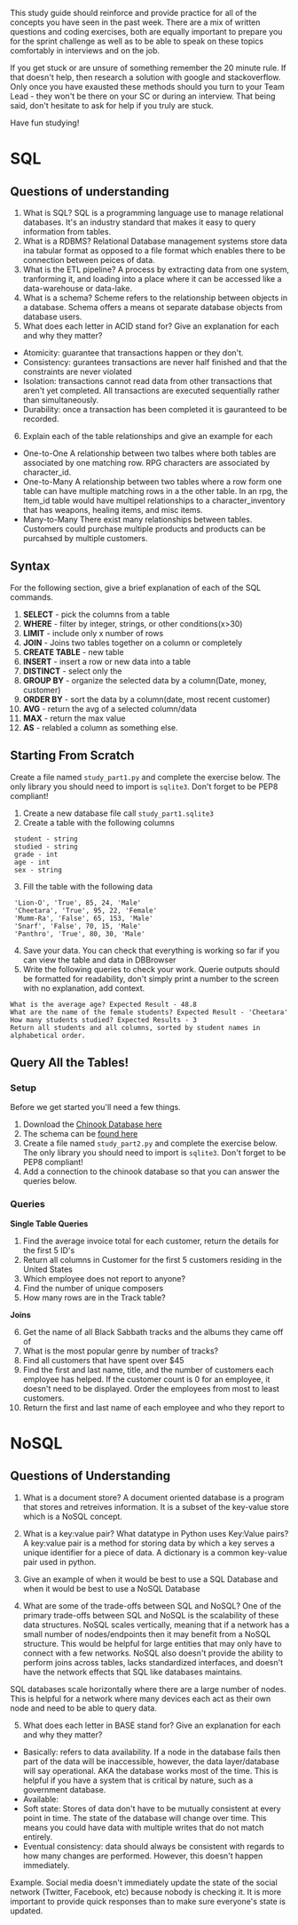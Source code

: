 This study guide should reinforce and provide practice for all of the concepts you have seen in the past week. There are a mix of written questions and coding exercises, both are equally important to prepare you for the sprint challenge as well as to be able to speak on these topics comfortably in interviews and on the job.

If you get stuck or are unsure of something remember the 20 minute rule. If that doesn't help, then research a solution with google and stackoverflow. Only once you have exausted these methods should you turn to your Team Lead - they won't be there on your SC or during an interview. That being said, don't hesitate to ask for help if you truly are stuck.

Have fun studying!


# SQL

## Questions of understanding
1. What is SQL?
    SQL is a programming language use to manage relational databases. It's an industry standard that makes it easy to query information from tables. 
2. What is a RDBMS?
    Relational Database management systems store data ina  tabular format as opposed to a file format which enables there to be connection between peices of data. 
3. What is the ETL pipeline?
    A process by extracting data from one system, tranforming it, and loading into a place where it can be accessed like a data-warehouse or data-lake. 
4. What is a schema?
    Scheme refers to the relationship between objects in a database. Schema offers a means ot separate database objects from database users. 
5. What does each letter in ACID stand for? Give an explanation for each and why they matter?
 - Atomicity: guarantee that transactions happen or they don't. 
 - Consistency: gurantees transactions are never half finished and that the constraints are never violated
 - Isolation: transactions cannot read data from other transactions that aren't yet completed. All transactions are executed sequentially rather than simultaneously. 
 - Durability: once a transaction has been completed it is gauranteed to be recorded. 
6. Explain each of the table relationships and give an example for each
 - One-to-One
    A relationship between two talbes where both tables are associated by one matching row. RPG characters are associated by character_id. 
 - One-to-Many
    A relationship between two tables where a row form one table can have multiple matching rows in a the other table. In an rpg, the Item_id table would have multipel relationships to a character_inventory that has weapons, healing items, and misc items. 
 - Many-to-Many
    There exist many relationships between tables. Customers could purchase multiple products and products can be purcahsed by multiple customers. 

## Syntax
For the following section, give a brief explanation of each of the SQL commands.

1. **SELECT** - pick the columns from a table
2. **WHERE** - filter by integer, strings, or other conditions(x>30)
3. **LIMIT** - include only x number of rows
5. **JOIN** - Joins two tables together on a column or completely
6. **CREATE TABLE** - new table
7. **INSERT** - insert a row or new data into a table
8. **DISTINCT** - select only the 
9. **GROUP BY** - organize the selected data by a column(Date, money, customer)
10. **ORDER BY** - sort the data by a column(date, most recent customer)
11. **AVG** - return the avg of a selected column/data
12. **MAX** - return the max value
13. **AS** - relabled a column as something else. 

## Starting From Scratch
Create a file named `study_part1.py` and complete the exercise below. The only library you should need to import is `sqlite3`. Don't forget to be PEP8 compliant!
1. Create a new database file call `study_part1.sqlite3`
2. Create a table with the following columns
```
 student - string
 studied - string
 grade - int
 age - int
 sex - string
 ```

3. Fill the table with the following data
```
 'Lion-O', 'True', 85, 24, 'Male'
 'Cheetara', 'True', 95, 22, 'Female'
 'Mumm-Ra', 'False', 65, 153, 'Male'
 'Snarf', 'False', 70, 15, 'Male'
 'Panthro', 'True', 80, 30, 'Male'
 ```
4. Save your data. You can check that everything is working so far if you can view the table and data in DBBrowser
5. Write the following queries to check your work. Querie outputs should be formatted for readability, don't simply print a number to the screen with no explanation, add context.
```
What is the average age? Expected Result - 48.8
What are the name of the female students? Expected Result - 'Cheetara'
How many students studied? Expected Results - 3
Return all students and all columns, sorted by student names in alphabetical order.
```

## Query All the Tables!

### Setup
Before we get started you'll need a few things.
1. Download the [Chinook Database here](https://github.com/bundickm/Study-Guides/blob/master/data/Chinook_Sqlite.sqlite)
2. The schema can be [found here](https://github.com/bundickm/Study-Guides/blob/master/data/Chinook%20Schema.png)
3. Create a file named `study_part2.py` and complete the exercise below. The only library you should need to import is `sqlite3`. Don't forget to be PEP8 compliant!
4. Add a connection to the chinook database so that you can answer the queries below.

### Queries
**Single Table Queries**
1. Find the average invoice total for each customer, return the details for the first 5 ID's
2. Return all columns in Customer for the first 5 customers residing in the United States
3. Which employee does not report to anyone?
4. Find the number of unique composers
5. How many rows are in the Track table?

**Joins**

6. Get the name of all Black Sabbath tracks and the albums they came off of
7. What is the most popular genre by number of tracks?
8. Find all customers that have spent over $45
9. Find the first and last name, title, and the number of customers each employee has helped. If the customer count is 0 for an employee, it doesn't need to be displayed. Order the employees from most to least customers.
10. Return the first and last name of each employee and who they report to

# NoSQL

## Questions of Understanding
1. What is a document store?
    A document oriented database is a program that stores and retreives information. It is a subset of the key-value store which is a NoSQL concept. 
2. What is a key:value pair? What datatype in Python uses Key:Value pairs?
    A key:value pair is a method for storing data by which a key serves a unique identifier for a piece of data. A dictionary is a common key-value pair used in python. 
3. Give an example of when it would be best to use a SQL Database and when it would be best to use a NoSQL Database

4. What are some of the trade-offs between SQL and NoSQL?
One of the primary trade-offs between SQL and NoSQL is the scalability of these data structures. NoSQL scales vertically, meaning that if a network has a small number of nodes/endpoints then it may benefit from a NoSQL structure. This would be helpful for large entities that may only have to connect with a few networks. NoSQL also doesn't provide the ability to perform joins across tables, lacks standardized interfaces, and doesn't have the network effects that SQL like databases maintains. 

SQL databases scale horizontally where there are a large number of nodes. This is helpful for a network where many devices each act as their own node and need to be able to query data.  

5. What does each letter in BASE stand for? Give an explanation for each and why they matter?
 - Basically: refers to data availability. If a node in the database fails then part of the data will be inaccessible, however, the data layer/database will say operational. AKA the database works most of the time. This is helpful if you have a system that is critical by nature, such as a government database. 
 - Available:
 - Soft state: Stores of data don't have to be mutually consistent at every point in time. The state of the database will change over time. This means you could have data with multiple writes that do not match entirely. 
 - Eventual consistency: data should always be consistent with regards to how many changes are performed. However, this doesn't happen immediately. 

 Example. Social media doesn't immediately update the state of the social network (Twitter, Facebook, etc) because nobody is checking it. It is more important to provide quick responses than to make sure everyone's state is updated.  
